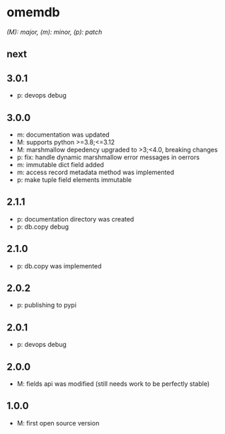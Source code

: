 # omemdb

*(M): major, (m): minor, (p): patch*

## next

## 3.0.1
* p: devops debug

## 3.0.0
* m: documentation was updated
* M: supports python >=3.8;<=3.12
* M: marshmallow depedency upgraded to >3;<4.0, breaking changes
* p: fix: handle dynamic marshmallow error messages in oerrors
* m: immutable dict field added
* m: access record metadata method was implemented
* p: make tuple field elements immutable

## 2.1.1
* p: documentation directory was created
* p: db.copy debug

## 2.1.0
* p: db.copy was implemented 

## 2.0.2
* p: publishing to pypi

## 2.0.1
* p: devops debug

## 2.0.0
* M: fields api was modified (still needs work to be perfectly stable)

## 1.0.0
* M: first open source version
